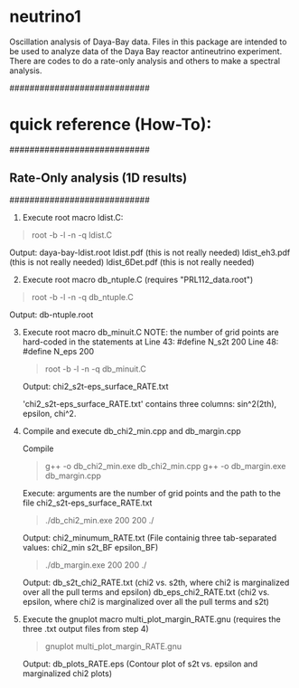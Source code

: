# neutrino1
Oscillation analysis of Daya-Bay data.
Files in this package are intended to be used to analyze data of the Daya Bay reactor antineutrino experiment. There are codes to do a rate-only analysis and others to make a spectral analysis.

############################
# quick reference (How-To):
############################
## Rate-Only analysis (1D results)
############################

1. Execute root macro ldist.C:

  > root -b -l -n -q ldist.C

  Output: daya-bay-ldist.root
          ldist.pdf (this is not really needed)
          ldist_eh3.pdf (this is not really needed)
          ldist_6Det.pdf (this is not really needed)

2. Execute root macro db_ntuple.C (requires "PRL112_data.root")

  > root -b -l -n -q db_ntuple.C

   Output: db-ntuple.root

3. Execute root macro db_minuit.C
   NOTE: the number of grid points are hard-coded in the statements at
         Line 43: #define N_s2t  200
         Line 48: #define N_eps  200

   > root -b -l -n -q db_minuit.C

   Output: chi2_s2t-eps_surface_RATE.txt

   'chi2_s2t-eps_surface_RATE.txt' contains three columns: sin^2(2th), epsilon, chi^2.

4. Compile and execute db_chi2_min.cpp and db_margin.cpp

   Compile
   > g++ -o db_chi2_min.exe db_chi2_min.cpp
   > g++ -o db_margin.exe db_margin.cpp

   Execute: arguments are the number of grid points and the path to the file chi2_s2t-eps_surface_RATE.txt

   > ./db_chi2_min.exe 200 200 ./

   Output: 
   chi2_minumum_RATE.txt (File containig three tab-separated values: chi2_min  s2t_BF  epsilon_BF) 

   > ./db_margin.exe 200 200 ./

   Output: 
   db_s2t_chi2_RATE.txt (chi2 vs. s2th, where chi2 is marginalized over all the pull terms and epsilon)
   db_eps_chi2_RATE.txt (chi2 vs. epsilon, where chi2 is marginalized over all the pull terms and s2t)

5. Execute the gnuplot macro multi_plot_margin_RATE.gnu (requires the three .txt output files from step 4)

   > gnuplot multi_plot_margin_RATE.gnu

   Output: db_plots_RATE.eps (Contour plot of s2t vs. epsilon and marginalized chi2 plots)





